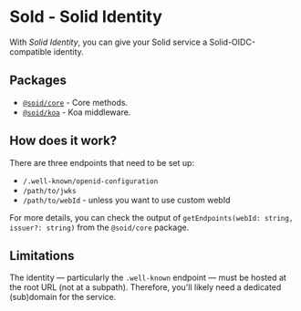 # SoId - Solid Identity

With _Solid Identity_, you can give your Solid service a Solid-OIDC-compatible identity.

## Packages

- [`@soid/core`](https://npmjs.com/package/@soid/core) - Core methods.
- [`@soid/koa`](https://npmjs.com/package/@soid/koa) - Koa middleware.

## How does it work?

There are three endpoints that need to be set up:

- `/.well-known/openid-configuration`
- `/path/to/jwks`
- `/path/to/webId` - unless you want to use custom webId

For more details, you can check the output of `getEndpoints(webId: string, issuer?: string)` from the `@soid/core` package.

## Limitations

The identity &mdash; particularly the `.well-known` endpoint &mdash; must be hosted at the root URL (not at a subpath). Therefore, you'll likely need a dedicated (sub)domain for the service.
